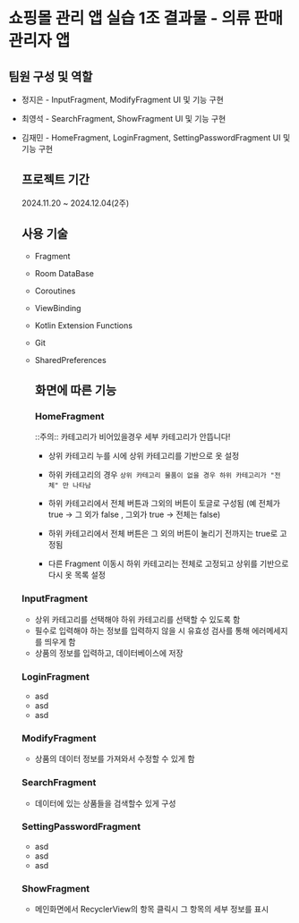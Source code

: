 # 쇼핑몰 관리 앱 실습 1조 결과물 - 의류 판매 관리자 앱

## 팀원 구성 및 역할
- 정지은 - InputFragment, ModifyFragment UI 및 기능 구현
- 최영석 - SearchFragment, ShowFragment UI 및 기능 구현
- 김재민 - HomeFragment, LoginFragment, SettingPasswordFragment UI 및 기능 구현

  ## 프로젝트 기간
  2024.11.20 ~ 2024.12.04(2주)

  ## 사용 기술
  - Fragment
  - Room DataBase
  - Coroutines
  - ViewBinding
  - Kotlin Extension Functions
  - Git
  - SharedPreferences
 
    ## 화면에 따른 기능

    ### HomeFragment
    ::주의:: 카테고리가 비어있을경우 세부 카테고리가 안뜹니다!
    - 상위 카테고리 누를 시에 상위 카테고리를 기반으로 옷 설정
      
    - 하위 카테고리의 경우 ```상위 카테고리 물품이 없을 경우 하위 카테고리가 "전체" 만 나타남```
    - 하위 카테고리에서 전체 버튼과 그외의 버튼이 토글로 구성됨 (예 전체가 true -> 그 외가 false , 그외가 true -> 전체는 false)
    - 하위 카테고리에서 전체 버튼은 그 외의 버튼이 눌리기 전까지는 true로 고정됨
      
    - 다른 Fragment 이동시 하위 카테고리는 전체로 고정되고 상위를 기반으로 다시 옷 목록 설정

   ### InputFragment
  - 상위 카테고리를 선택해야 하위 카테고리를 선택할 수 있도록 함
  - 필수로 입력해야 하는 정보를 입력하지 않을 시 유효성 검사를 통해 에러메세지를 띄우게 함
  - 상품의 정보를 입력하고, 데이터베이스에 저장
 
  ### LoginFragment
  - asd
  - asd
  - asd

  ### ModifyFragment
  - 상품의 데이터 정보를 가져와서 수정할 수 있게 함

  ### SearchFragment
  - 데이터에 있는 상품들을 검색할수 있게 구성
 
  ### SettingPasswordFragment
  - asd
  - asd
  - asd
 
  ### ShowFragment
  - 메인화면에서 RecyclerView의 항목 클릭시 그 항목의 세부 정보를 표시

    
  


